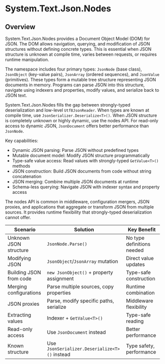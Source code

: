 # System.Text.Json.Nodes

## Overview

System.Text.Json.Nodes provides a Document Object Model (DOM) for JSON. The DOM allows navigation, querying, and modification of JSON structures without defining concrete types. This is essential when JSON structure is unknown at compile time, varies between requests, or requires runtime manipulation.

The namespace includes four primary types: `JsonNode` (base class), `JsonObject` (key-value pairs), `JsonArray` (ordered sequences), and `JsonValue` (primitives). These types form a mutable tree structure representing JSON documents in memory. Programs can parse JSON into this structure, navigate using indexers and properties, modify values, and serialize back to JSON text.

System.Text.Json.Nodes fills the gap between strongly-typed deserialization and low-level `Utf8JsonReader`. When types are known at compile time, use `JsonSerializer.Deserialize<T>()`. When JSON structure is completely unknown or highly dynamic, use the nodes API. For read-only access to dynamic JSON, `JsonDocument` offers better performance than `JsonNode`.

Key capabilities:

- Dynamic JSON parsing: Parse JSON without predefined types
- Mutable document model: Modify JSON structure programmatically
- Type-safe value access: Read values with strongly-typed `GetValue<T>()` methods
- JSON construction: Build JSON documents from code without string concatenation
- JSON merging: Combine multiple JSON documents at runtime
- Schema-less querying: Navigate JSON with indexer syntax and property access

The nodes API is common in middleware, configuration mergers, JSON proxies, and applications that aggregate or transform JSON from multiple sources. It provides runtime flexibility that strongly-typed deserialization cannot offer.

| Scenario | Solution | Key Benefit |
|----------|----------|-------------|
| Unknown JSON structure | `JsonNode.Parse()` | No type definitions needed |
| Modifying JSON | `JsonObject`/`JsonArray` mutation | Direct value updates |
| Building JSON from code | `new JsonObject()` + property assignment | Type-safe construction |
| Merging configurations | Parse multiple sources, copy properties | Runtime combination |
| JSON proxies | Parse, modify specific paths, serialize | Middleware flexibility |
| Extracting values | Indexer + `GetValue<T>()` | Type-safe reading |
| Read-only access | Use `JsonDocument` instead | Better performance |
| Known structure | Use `JsonSerializer.Deserialize<T>()` instead | Type safety, performance |
